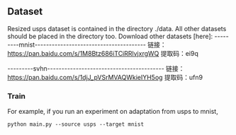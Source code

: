 ## Dataset
Resized usps dataset is contained in the directory ./data.
All other datasets should be placed in the directory too.
Download other datasets [here]:
---------mnist---------------------------------------
链接：https://pan.baidu.com/s/1M8Btz686iTCiRRlvjxrgWQ 
提取码：ei9q 

---------svhn-----------------------------------------
链接：https://pan.baidu.com/s/1djJ_pVSrMVAQWkieIYH5og 
提取码：ufn9 

### Train
For example, if you run an experiment on adaptation from usps to mnist,
```
python main.py --source usps --target mnist
```



